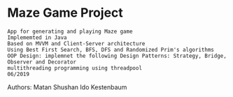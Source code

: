 # Maze Game Project

	
	App for generating and playing Maze game
	Implememted in Java
	Based on MVVM and Client-Server architecture
	Using Best First Search, BFS, DFS and Randomized Prim's algorithms
	OOP Design: implemnet the following Design Patterns: Strategy, Bridge, Observer and Decorator
	multithreading programming using threadpool 
	06/2019


Authors:
	Matan Shushan
  	Ido Kestenbaum
